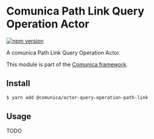# Comunica Path Link Query Operation Actor

[![npm version](https://badge.fury.io/js/%40comunica%2Factor-query-operation-path-link.svg)](https://www.npmjs.com/package/@comunica/actor-query-operation-path-link)

A comunica Path Link Query Operation Actor.

This module is part of the [Comunica framework](https://github.com/comunica/comunica).

## Install

```bash
$ yarn add @comunica/actor-query-operation-path-link
```

## Usage

TODO
